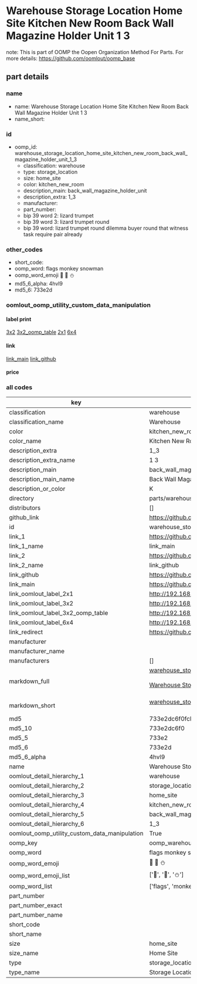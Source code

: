 # Warehouse Storage Location Home Site Kitchen New Room Back Wall Magazine Holder Unit 1 3  

note: This is part of OOMP the Oopen Organization Method For Parts. For more details: https://github.com/oomlout/oomp_base

##  part details
  







### name
* name: Warehouse Storage Location Home Site Kitchen New Room Back Wall Magazine Holder Unit 1 3
* name_short: 
### id
* oomp_id: warehouse_storage_location_home_site_kitchen_new_room_back_wall_magazine_holder_unit_1_3
  * classification: warehouse
  * type: storage_location
  * size: home_site
  * color: kitchen_new_room
  * description_main: back_wall_magazine_holder_unit
  * description_extra: 1_3
  * manufacturer: 
  * part_number: 
  * bip 39 word 2: lizard trumpet
  * bip 39 word 3: lizard trumpet round
  * bip 39 word: lizard trumpet round dilemma buyer round that witness task require pair already

### other_codes
* short_code: 
* oomp_word: flags monkey snowman
* oomp_word_emoji :flags: :monkey: :snowman:
* md5_6_alpha: 4hvl9
* md5_6: 733e2d






### oomlout_oomp_utility_custom_data_manipulation
#### label print
[3x2](http://192.168.1.245:1112/?label=oomp%204hvl9)
[3x2_oomp_table](http://192.168.1.108:1112/?label=oomp%204hvl9)
[2x1](http://192.168.1.242:1112/?label=oomp%204hvl9)
[6x4](http://192.168.1.55:1112/?label=oomp%204hvl9)    

#### link

[link_main](https://github.com/oomlout/oomlout_oomp_version_1_messy/tree/main/parts/warehouse_storage_location_home_site_kitchen_new_room_back_wall_magazine_holder_unit_1_3) [link_github](https://github.com/oomlout/oomlout_oomp_version_1_messy/tree/main/parts/warehouse_storage_location_home_site_kitchen_new_room_back_wall_magazine_holder_unit_1_3)                             

#### price







### all codes 
| key | value |  
| --- | --- |  
| classification | warehouse |  
| classification_name | Warehouse |  
| color | kitchen_new_room |  
| color_name | Kitchen New Room |  
| description_extra | 1_3 |  
| description_extra_name | 1 3 |  
| description_main | back_wall_magazine_holder_unit |  
| description_main_name | Back Wall Magazine Holder Unit |  
| description_or_color | K  |  
| directory | parts/warehouse_storage_location_home_site_kitchen_new_room_back_wall_magazine_holder_unit_1_3 |  
| distributors | [] |  
| github_link | https://github.com/oomlout/oomlout_oomp_part_src/tree/main/parts/warehouse_storage_location_home_site_kitchen_new_room_back_wall_magazine_holder_unit_1_3 |  
| id | warehouse_storage_location_home_site_kitchen_new_room_back_wall_magazine_holder_unit_1_3 |  
| link_1 | https://github.com/oomlout/oomlout_oomp_version_1_messy/tree/main/parts/warehouse_storage_location_home_site_kitchen_new_room_back_wall_magazine_holder_unit_1_3 |  
| link_1_name | link_main |  
| link_2 | https://github.com/oomlout/oomlout_oomp_version_1_messy/tree/main/parts/warehouse_storage_location_home_site_kitchen_new_room_back_wall_magazine_holder_unit_1_3 |  
| link_2_name | link_github |  
| link_github | https://github.com/oomlout/oomlout_oomp_version_1_messy/tree/main/parts/warehouse_storage_location_home_site_kitchen_new_room_back_wall_magazine_holder_unit_1_3 |  
| link_main | https://github.com/oomlout/oomlout_oomp_version_1_messy/tree/main/parts/warehouse_storage_location_home_site_kitchen_new_room_back_wall_magazine_holder_unit_1_3 |  
| link_oomlout_label_2x1 | http://192.168.1.242:1112/?label=oomp%204hvl9 |  
| link_oomlout_label_3x2 | http://192.168.1.245:1112/?label=oomp%204hvl9 |  
| link_oomlout_label_3x2_oomp_table | http://192.168.1.108:1112/?label=oomp%204hvl9 |  
| link_oomlout_label_6x4 | http://192.168.1.55:1112/?label=oomp%204hvl9 |  
| link_redirect | https://github.com/oomlout/oomlout_oomp_version_1_messy/tree/main/parts/warehouse_storage_location_home_site_kitchen_new_room_back_wall_magazine_holder_unit_1_3 |  
| manufacturer |  |  
| manufacturer_name |  |  
| manufacturers | [] |  
| markdown_full | [warehouse_storage_location_home_site_kitchen_new_room_back_wall_magazine_holder_unit_1_3](none)<br>[](none)<br>[Warehouse Storage Location Home Site Kitchen New Room Back Wall Magazine Holder Unit 1 3](none)<br><br> |  
| markdown_short | [warehouse_storage_location_home_site_kitchen_new_room_back_wall_magazine_holder_unit_1_3](none)<br><br> |  
| md5 | 733e2dc6f0fcbbfef18fb3e378fa6416 |  
| md5_10 | 733e2dc6f0 |  
| md5_5 | 733e2 |  
| md5_6 | 733e2d |  
| md5_6_alpha | 4hvl9 |  
| name | Warehouse Storage Location Home Site Kitchen New Room Back Wall Magazine Holder Unit 1 3 |  
| oomlout_detail_hierarchy_1 | warehouse |  
| oomlout_detail_hierarchy_2 | storage_location |  
| oomlout_detail_hierarchy_3 | home_site |  
| oomlout_detail_hierarchy_4 | kitchen_new_room |  
| oomlout_detail_hierarchy_5 | back_wall_magazine_holder_unit |  
| oomlout_detail_hierarchy_6 | 1_3 |  
| oomlout_oomp_utility_custom_data_manipulation | True |  
| oomp_key | oomp_warehouse_storage_location_home_site_kitchen_new_room_back_wall_magazine_holder_unit_1_3 |  
| oomp_word | flags monkey snowman |  
| oomp_word_emoji | :flags: :monkey: :snowman: |  
| oomp_word_emoji_list | [':flags:', ':monkey:', ':snowman:'] |  
| oomp_word_list | ['flags', 'monkey', 'snowman'] |  
| part_number |  |  
| part_number_exact |  |  
| part_number_name |  |  
| short_code |  |  
| short_name |  |  
| size | home_site |  
| size_name | Home Site |  
| type | storage_location |  
| type_name | Storage Location |  
